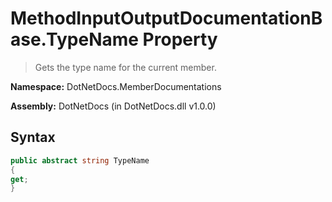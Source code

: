 # MethodInputOutputDocumentationBase.TypeName Property
> Gets the type name for the current member.

**Namespace:** DotNetDocs.MemberDocumentations

**Assembly:** DotNetDocs (in DotNetDocs.dll v1.0.0)
## Syntax
```csharp
public abstract string TypeName
{
get;
}
```
